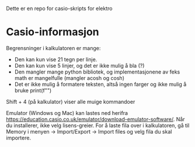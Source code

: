Dette er en repo for casio-skripts for elektro

# Casio-informasjon
 Begrensninger i kalkulatoren er mange:
   - Den kan kun vise 21 tegn per linje.
   - Den kan kun vise 5 linjer, og det er ikke mulig å bla (?)
   - Den mangler mange python bibliotek, og implementasjonene av feks math er mangelfulle (mangler acosh og cosh)
   - Det er ikke mulig å formatere teksten, altså ingen farger og ikke mulig å bruke print(f"")

 Shift + 4 (på kalkulator) viser alle muige kommandoer

 Emulator (Windows og Mac) kan lastes ned herifra https://education.casio.co.uk/emulator/download-emulator-software/.
 Når du installerer, ikke velg lisens-greier. 
 For å laste fila over i kalkulatoren, gå til Memory i menyen -> Import/Export -> Import files og velg fila du skal importere.
